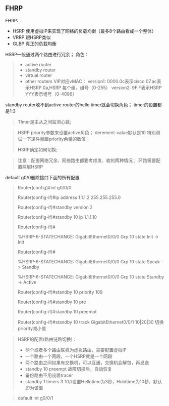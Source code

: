 ## FHRP

FHRP:

- HSRP 使用虚拟IP来实现了网络的负载均衡（最多8个路由看成一个整体）
- VRRP 跟HSRP类似
- GLBP 真正的负载均衡

HSRP一般通过两个路由进行冗余；
角色：

> - active router
> - standby router
> -  virtual router
> - other routers
>   VIP对应vMAC：
>   version1:
>   0000.0c表示cisco
>   07.ac表示HSRP
>   0a,HSRP 每个组，组号（0-255）
>   version2:
>   9F.F表示HSRP
>   YYY表示组号（0-4096）



standby router收不到active router的hello timer就会切换角色；
timer的设置都是1:3

> TImer是主从之间监测心跳;

>  HSRP priority参数来设置active角色；
> derement-value默认是10
> 特别测试一下递件量跟priority余量的数值；
>
> HSRP确定如何切换;

> 注意：配置网络冗余、网络路由都要考虑发、收的两种情况；
> 环路需要配置两层HSRP


default g0/0删除接口下面的所有配置

> Router(config)#int g0/0/0
>
> Router(config-if)#ip address 1.1.1.2 255.255.255.0
>
> Router(config-if)#standby version 2
>
> Router(config-if)#standby 10 ip 1.1.1.10
>
> Router(config-if)#
>
> %HSRP-6-STATECHANGE: GigabitEthernet0/0/0 Grp 10 state Init -> Init
>
> Router(config-if)#
>
> %HSRP-6-STATECHANGE: GigabitEthernet0/0/0 Grp 10 state Speak -> Standby
>
> %HSRP-6-STATECHANGE: GigabitEthernet0/0/0 Grp 10 state Standby -> Active
>
> Router(config-if)#standby 10 priority 109
>
> Router(config-if)#standby  10 pre
>
> Router(config-if)#standby  10 preempt 
>
> Router(config-if)#standby 10 track GigabitEthernet0/0/1  10|20|30 切换priority减小值

> HSRP的配置(路由链路切换)：
>
>  - 两个或者多个路由联机为虚拟路由，需要配置虚拟IP
>  - 一个路由一个网段，一个HSRP就是一个网段
>  - 两个路由之间如果有交换机，可以互通，交换机会解包，再发送
>  - standby  10 preempt   故障切换后，自动恢复
>  - 备份路由不用设置tracer
>  - standby 1 timers 3 10//设置Hellotime为3秒，Holdtime为10秒，默认即为该值



> default int g0/0/1